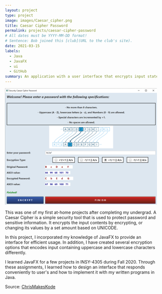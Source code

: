 ```yaml
---
layout: project
type: project
image: images/Caesar_cipher.png
title: Caesar Cipher Password
permalink: projects/caesar-cipher-password
# All dates must be YYYY-MM-DD format!
# Sentence: Bob joined this [club](URL to the club's site).
date: 2021-03-15
labels:
  - Java
  - JavaFX
  - ui
  - GitHub
summary: An application with a user interface that encrypts input statements.
---
```


<img class="ui medium right floated rounded image" src="../images/caesarCipherPassword_interface.png">

This was one of my first at-home projects after completing my undergrad. A Caesar Cipher is a simple security tool that is used to protect password and sensitive information. It encrypts the input contents by encrypting, or changing its values by a set amount based on UNICODE.

In this project, I incorporated my knowledge of JavaFX to provide an interface for efficient usage. In addition, I have created several encryption options that encodes input containing uppercase and lowercase characters differently.

I learned JavaFX for a few projects in INSY-4305 during Fall 2020. Through these assignments, I learned how to design an interface that responds conveniently to user's and how to implement it with my written programs in Java. 
 
Source: <a href="https://github.com/"><i class="large github icon"></i>ChrisMakesKode</a>
